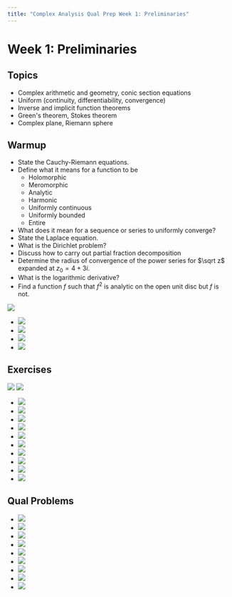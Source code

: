 ```yaml
---
title: "Complex Analysis Qual Prep Week 1: Preliminaries"
---
```


# Week 1: Preliminaries

## Topics

-   Complex arithmetic and geometry, conic section equations
-   Uniform (continuity, differentiability, convergence)
-   Inverse and implicit function theorems
-   Green's theorem, Stokes theorem
-   Complex plane, Riemann sphere

## Warmup

- State the Cauchy-Riemann equations.
- Define what it means for a function to be 
	- Holomorphic
	- Meromorphic
	- Analytic
	- Harmonic
	- Uniformly continuous
	- Uniformly bounded
	- Entire
- What does it mean for a sequence or series to uniformly converge?
- State the Laplace equation.
- What is the Dirichlet problem?
- Discuss how to carry out partial fraction decomposition
- Determine the radius of convergence of the power series for $\sqrt z$ expanded at $z_0= 4 + 3i$.
- What is the logarithmic derivative?
- Find a  function $f$ such that $f^2$ is analytic on the open unit disc but $f$ is not.

![](../../attachments/Pasted%20image%2020210517025125.png)
- ![](../../attachments/Pasted%20image%2020210517022935.png)
- ![](../../attachments/Pasted%20image%2020210517022946.png)
- ![](../../attachments/Pasted%20image%2020210517023232.png)
- ![](../../attachments/Pasted%20image%2020210517023424.png)

## Exercises
![](../../attachments/Pasted%20image%2020210517025227.png)
![](../../attachments/Pasted%20image%2020210517025152.png)
- ![](../../attachments/Pasted%20image%2020210517024749.png)
- ![](../../attachments/Pasted%20image%2020210517024557.png)
- ![](../../attachments/Pasted%20image%2020210517023333.png)
- ![](../../attachments/Pasted%20image%2020210517024431.png)
- ![](../../attachments/Pasted%20image%2020210517024807.png)
- ![](../../attachments/Pasted%20image%2020210517030008.png)
- ![](../../attachments/Pasted%20image%2020210517030118.png)
- ![](../../attachments/Pasted%20image%2020210517030226.png)
- ![](../../attachments/Pasted%20image%2020210517030343.png)
- ![](../../attachments/Pasted%20image%2020210517030440.png)

## Qual Problems

- ![](../../attachments/Pasted%20image%2020210517025502.png)
- ![](../../attachments/Pasted%20image%2020210517025442.png)
- ![](../../attachments/Pasted%20image%2020210517025425.png)
- ![](../../attachments/Pasted%20image%2020210517025358.png)
- ![](../../attachments/Pasted%20image%2020210517025303.png)
- ![](../../attachments/Pasted%20image%2020210517025326.png)
- ![](../../attachments/Pasted%20image%2020210517025347.png)
- ![](../../attachments/Pasted%20image%2020210517025558.png)
- ![](../../attachments/Pasted%20image%2020210517025613.png)